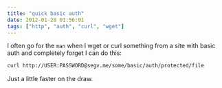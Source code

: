 ```yaml
---
title: "quick basic auth"
date: 2012-01-28 01:56:01
tags: ["http", "auth", "curl", "wget"]
---
```


I often go for the ```man``` when I wget or curl something from a site with
basic auth and completely forget I can do this:

```bash
curl http://USER:PASSWORD@segv.me/some/basic/auth/protected/file
```

Just a little faster on the draw.
